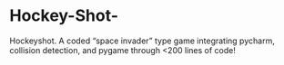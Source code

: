 # Hockey-Shot-
Hockeyshot. A coded “space invader” type game integrating pycharm, collision detection, and pygame through <200 lines of code!
